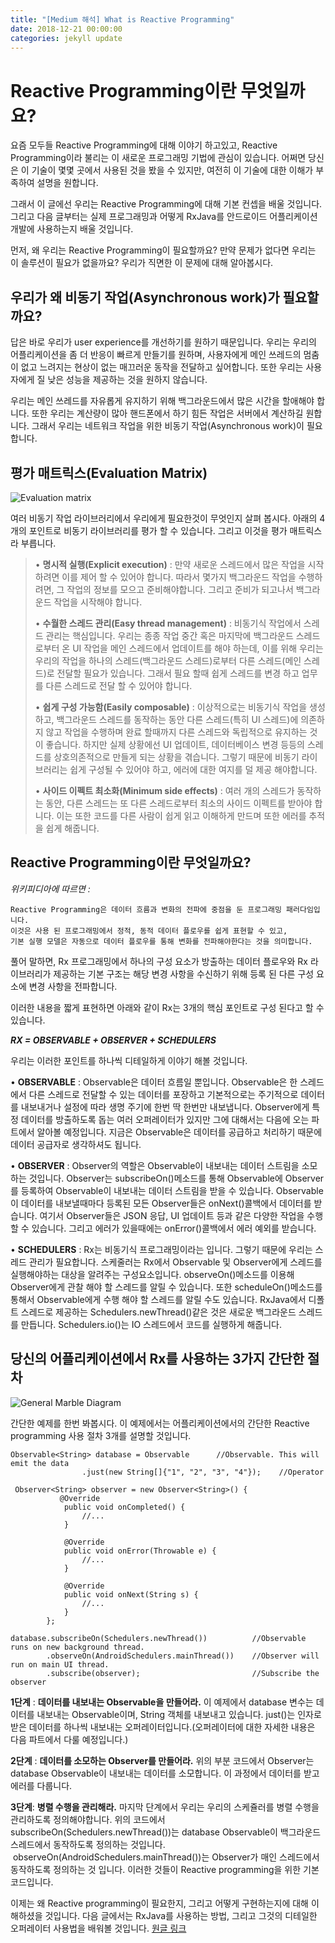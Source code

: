 ```yaml
---
title: "[Medium 해석] What is Reactive Programming"
date: 2018-12-21 00:00:00
categories: jekyll update
---
```


# Reactive Programming이란 무엇일까요?

요즘 모두들 Reactive Programming에 대해 이야기 하고있고,  Reactive Programming이라 불리는 이 새로운 프로그래밍 기법에 관심이 있습니다. 어쩌면 당신은 이 기술이 몇몇 곳에서 사용된 것을 봤을 수 있지만, 여전히 이 기술에 대한 이해가 부족하여 설명을 원합니다.

그래서 이 글에선 우리는 Reactive Programming에 대해 기본 컨셉을 배울 것입니다. 그리고 다음 글부터는 실제 프로그래밍과 어떻게 RxJava를 안드로이드 어플리케이션 개발에 사용하는지 배울 것입니다.

먼저, 왜 우리는 Reactive Programming이 필요할까요? 만약 문제가 없다면 우리는 이 솔루션이 필요가 없을까요? 우리가 직면한 이 문제에 대해 알아봅시다. 



## 우리가 왜 비동기 작업(Asynchronous work)가 필요할까요?

답은 바로 우리가 user experience를 개선하기를 원하기 때문입니다. 우리는 우리의 어플리케이션을 좀 더 반응이 빠르게 만들기를 원하며, 사용자에게 메인 쓰레드의 멈춤이 없고 느려지는 현상이 없는 매끄러운 동작을 전달하고 싶어합니다. 또한 우리는 사용자에게 질 낮은 성능을 제공하는 것을 원하지 않습니다.

우리는 메인 쓰레드를 자유롭게 유지하기 위해 백그라운드에서 많은 시간을 할애해야 합니다.  또한 우리는 계산량이 많아 핸드폰에서 하기 힘든 작업은 서버에서 계산하길 원합니다. 그래서 우리는 네트워크 작업을 위한 비동기 작업(Asynchronous work)이 필요합니다.



## 평가 매트릭스(Evaluation Matrix)

![Evaluation matrix](/img/eval_matrix.png )

여러 비동기 작업 라이브러리에서 우리에게 필요한것이 무엇인지 살펴 봅시다. 아래의 4개의 포인트로 비동기 라이브러리를 평가 할 수 있습니다. 그리고 이것을 평가 매트릭스라 부릅니다.

>• __명시적 실행(Explicit execution)__ : 만약 새로운 스레드에서 많은 작업을 시작하려면 이를 제어 할 수 있어야 합니다. 따라서 몇가지 백그라운드 작업을 수행하려면, 그 작업의 정보를 모으고 준비해야합니다. 그리고 준비가 되고나서 백그라운드 작업을 시작해야 합니다. 
>
>• __수월한 스레드 관리(Easy thread management)__ : 비동기식 작업에서 스레드 관리는 핵심입니다. 우리는 종종 작업 중간 혹은 마지막에 백그라운드 스레드로부터 온 UI 작업을 메인 스레드에서 업데이트를 해야 하는데, 이를 위해 우리는 우리의 작업을 하나의 스레드(백그라운드 스레드)로부터 다른 스레드(메인 스레드)로 전달할 필요가 있습니다. 그래서 필요 할때 쉽게 스레드를 변경 하고 업무를 다른 스레드로 전달 할 수 있어야 합니다.
>
>• __쉽게 구성 가능함(Easily composable)__ : 이상적으로는 비동기식 작업을 생성 하고, 백그라운드 스레드를 동작하는 동안 다른 스레드(특히 UI 스레드)에 의존하지 않고 작업을 수행하며 완료 할때까지 다른 스레드와 독립적으로 유지하는 것이 좋습니다. 하지만 실제 상황에선 UI 업데이트, 데이터베이스 변경 등등의 스레드를 상호의존적으로 만들게 되는 상황을 겪습니다. 그렇기 때문에 비동기 라이브러리는 쉽게 구성될 수 있어야 하고, 에러에 대한 여지를 덜 제공 해야합니다.
>
>• __사이드 이펙트 최소화(Minimum side effects)__ : 여러 개의 스레드가 동작하는 동안, 다른 스레드는 또 다른 스레드로부터 최소의 사이드 이펙트를 받아야 합니다. 이는 또한 코드를 다른 사람이 쉽게 읽고 이해하게 만드며 또한 에러를 추적을 쉽게 해줍니다.

## Reactive Programming이란 무엇일까요?
*위키피디아에 따르면 :*
```
Reactive Programming은 데이터 흐름과 변화의 전파에 중점을 둔 프로그래밍 패러다임입니다.
이것은 사용 된 프로그래밍에서 정적, 동적 데이터 플로우를 쉽게 표현할 수 있고, 
기본 실행 모델은 자동으로 데이터 플로우를 통해 변화를 전파해야한다는 것을 의미합니다. 
```

풀어 말하면, Rx 프로그래밍에서 하나의 구성 요소가 방출하는 데이터 플로우와 Rx 라이브러리가 제공하는 기본 구조는 해당 변경 사항을 수신하기 위해 등록 된 다른 구성 요소에 변경 사항을 전파합니다.

이러한 내용을 짧게 표현하면 아래와 같이 Rx는 3개의 핵심 포인트로 구성 된다고 할 수 있습니다.

__*RX = OBSERVABLE + OBSERVER + SCHEDULERS*__

우리는 이러한 포인트를 하나씩 디테일하게 이야기 해볼 것입니다.

• __OBSERVABLE__ : Observable은 데이터 흐름일 뿐입니다. Observable은 한 스레드에서 다른 스레드로 전달할 수 있는 데이터를 포장하고 기본적으로는 주기적으로 데이터를 내보내거나 설정에 따라 생명 주기에 한번 딱 한번만 내보냅니다. Observer에게 특정 데이터를 방출하도록 돕는 여러 오퍼레이터가 있지만 그에 대해서는 다음에 오는 파트에서 알아볼 예정입니다. 지금은 Observable은 데이터를 공급하고 처리하기 때문에 데이터 공급자로 생각하셔도 됩니다.

• __OBSERVER__ : Observer의 역할은 Observable이 내보내는 데이터 스트림을 소모하는 것입니다. Observer는 subscribeOn()메소드를 통해 Observable에 Observer를 등록하여 Observable이 내보내는 데이터 스트림을 받을 수 있습니다. Observable이 데이터를 내보낼때마다 등록된 모든 Observer들은 onNext()콜백에서 데이터를 받습니다. 여기서 Observer들은 JSON 응답, UI 업데이트 등과 같은 다양한 작업을 수행할 수 있습니다. 그리고 에러가 있을때에는 onError()콜백에서 에러 예외를 받습니다.

• __SCHEDULERS__ : Rx는 비동기식 프로그래밍이라는 입니다. 그렇기 때문에 우리는 스레드 관리가 필요합니다. 스케줄러는 Rx에서 Observable 및 Observer에게 스레드를 실행해야하는 대상을 알려주는 구성요소입니다. observeOn()메소드를 이용해 Observer에게 관찰 해야 할 스레드를 알릴 수 있습니다. 또한 scheduleOn()메소드를 통해서 Observable에게 수행 해야 할 스레드를 알릴 수도 있습니다. RxJava에서 디폴트 스레드로 제공하는 Schedulers.newThread()같은 것은 새로운 백그라운드 스레드를 만듭니다.  Schedulers.io()는 IO 스레드에서 코드를 실행하게 해줍니다.

## 당신의 어플리케이션에서 Rx를 사용하는 3가지 간단한 절차

![General Marble Diagram](/img/marble_diagram.png )

간단한 예제를 한번 봐봅시다. 이 예제에서는 어플리케이션에서의 간단한 Reactive programming 사용 절차 3개를 설명할 것입니다.

~~~
Observable<String> database = Observable      //Observable. This will emit the data
                .just(new String[]{"1", "2", "3", "4"});    //Operator

 Observer<String> observer = new Observer<String>() {
           @Override
            public void onCompleted() {
                //...
            }

            @Override
            public void onError(Throwable e) {
                //...
            }

            @Override
            public void onNext(String s) {
                //...
            }
        };

database.subscribeOn(Schedulers.newThread())          //Observable runs on new background thread.
        .observeOn(AndroidSchedulers.mainThread())    //Observer will run on main UI thread.
        .subscribe(observer);                         //Subscribe the observer
~~~
        
    
__1단계__ : __데이터를 내보내는 Observable을 만들어라.__
이 예제에서 database 변수는 데이터를 내보내는 Observable이며, String 객체를 내보내고 있습니다. just()는 인자로 받은 데이터를 하나씩 내보내는 오퍼레이터입니다.(오퍼레이터에 대한 자세한 내용은 다음 파트에서 다룰 예정입니다.)

__2단계__ : __데이터를 소모하는 Observer를 만들어라.__
위의 부분 코드에서 Observer는 database Observable이 내보내는 데이터를 소모합니다. 이 과정에서 데이터를 받고 에러를 다룹니다.

__3단계__: __병렬 수행을 관리해라.__
마지막 단계에서 우리는 우리의 스케쥴러를 병렬 수행을 관리하도록 정의해야합니다. 
위의 코드에서 subscribeOn(Schedulers.newThread())는 database Observable이 백그라운드 스레드에서 동작하도록 정의하는 것입니다. 
 observeOn(AndroidSchedulers.mainThread())는 Observer가 매인 스레드에서 동작하도록 정의하는 것 입니다. 이러한 것들이 Reactive programming을 위한 기본 코드입니다.
 
이제는 왜 Reactive programming이 필요한지, 그리고 어떻게 구현하는지에 대해 이해하셨을 것입니다. 다음 글에서는 RxJava를 사용하는 방법, 그리고 그것의 디테일한 오퍼레이터 사용법을 배워볼 것입니다.
[원글 링크][origin-article]


[origin-article]: https://medium.com/@kevalpatel2106/what-is-reactive-programming-da37c1611382
